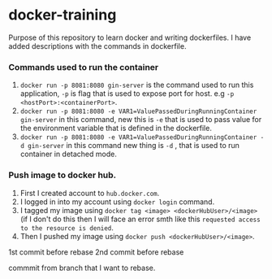 # docker-training

Purpose of this repository to learn docker and writing dockerfiles.
I have added descriptions with the commands in dockerfile. 

### Commands used to run the container

1. `docker run -p 8081:8080 gin-server` is the command used to run this application, `-p` is flag that is used to expose port for host. e.g `-p <hostPort>:<containerPort>`.
2. `docker run -p 8081:8080 -e VAR1=ValuePassedDuringRunningContainer gin-server` in this command, new this is `-e` that is used to pass value for the environment variable that is defined in the dockerfile.
3. `docker run -p 8081:8080 -e VAR1=ValuePassedDuringRunningContainer -d gin-server` in this command new thing is `-d` , that is used to run container in detached mode.

### Push image to docker hub.
1. First I created account to `hub.docker.com`.
2. I logged in into my account using `docker login` command.
3. I tagged my image using `docker tag <image> <dockerHubUser>/<image>` (if I don't do this then I will face an error smth like this `requested access to the resource is denied`.
4. Then I pushed my image using `docker push <dockerHubUser>/<image>`.

1st commit before rebase
2nd commit before rebase

commmit from branch that I want to rebase.
